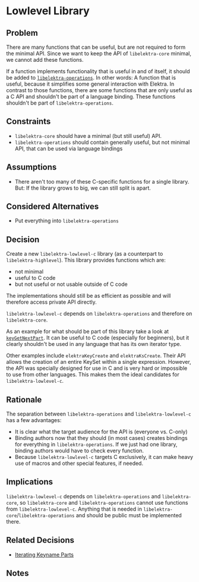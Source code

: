 # Lowlevel Library

## Problem

There are many functions that can be useful, but are not required to form the minimal API.
Since we want to keep the API of `libelektra-core` minimal, we cannot add these functions.

If a function implements functionality that is useful in and of itself, it should be added to [`libelektra-operations`](operations_library.md).
In other words: A function that is useful, because it simplifies some general interaction with Elektra.
In contrast to those functions, there are some functions that are only useful as a C API and shouldn't be part of a language binding.
These functions shouldn't be part of `libelektra-operations`.

## Constraints

- `libelektra-core` should have a minimal (but still useful) API.
- `libelektra-operations` should contain generally useful, but not minimal API, that can be used via language bindings

## Assumptions

- There aren't too many of these C-specific functions for a single library.
  But: If the library grows to big, we can still split is apart.

## Considered Alternatives

- Put everything into `libelektra-operations`

## Decision

Create a new `libelektra-lowlevel-c` library (as a counterpart to `libelektra-highlevel`).
This library provides functions which are:

- not minimal
- useful to C code
- but not useful or not usable outside of C code

The implementations should still be as efficient as possible and will therefore access private API directly.

`libelektra-lowlevel-c` depends on `libelektra-operations` and therefore on `libelektra-core`.

As an example for what should be part of this library take a look at [`keyGetNextPart`](iterating_name_parts.md.md).
It can be useful to C code (especially for beginners), but it clearly shouldn't be used in any language that has its own iterator type.

Other examples include `elektraKeyCreate` and `elektraKsCreate`.
Their API allows the creation of an entire KeySet within a single expression.
However, the API was specially designed for use in C and is very hard or impossible to use from other languages.
This makes them the ideal candidates for `libelektra-lowlevel-c`.

## Rationale

The separation between `libelektra-operations` and `libelektra-lowlevel-c` has a few advantages:

- It is clear what the target audience for the API is (everyone vs. C-only)
- Binding authors now that they should (in most cases) creates bindings for everything in `libelektra-operations`.
  If we just had one library, binding authors would have to check every function.
- Because `libelektra-lowlevel-c` targets C exclusively, it can make heavy use of macros and other special features, if needed.

## Implications

`libelektra-lowlevel-c` depends on `libelektra-operations` and `libelektra-core`, so `libelektra-core` and `libelektra-operations` cannot use functions from `libelektra-lowlevel-c`.
Anything that is needed in `libelektra-core`/`libelektra-operations` and should be public must be implemented there.

## Related Decisions

- [Iterating Keyname Parts](iterating_name_parts.md)

## Notes
